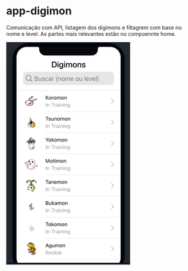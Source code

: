 # app-digimon
Comunicação com API, listagem dos digimons e filtagrem com base no nome e level. As partes mais relevantes estão no compoennte home.

![](https://github.com/andrewunifei/app-digimon/blob/main/Recursos/app-screen.gif)
